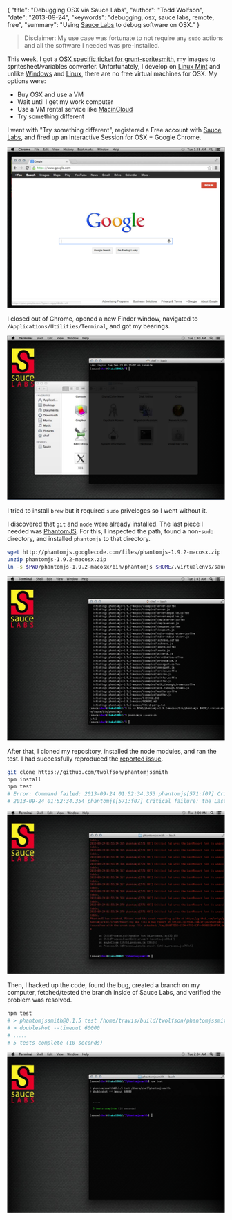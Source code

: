 {
  "title": "Debugging OSX via Sauce Labs",
  "author": "Todd Wolfson",
  "date": "2013-09-24",
  "keywords": "debugging, osx, sauce labs, remote, free",
  "summary": "Using [Sauce Labs](https://saucelabs.com/) to debug software on OSX."
}

> Disclaimer: My use case was fortunate to not require any `sudo` actions and all the software I needed was pre-installed.

This week, I got a [OSX specific ticket for grunt-spritesmith][ticket], my images to spritesheet/variables converter. Unfortunately, I develop on [Linux Mint][] and unlike [Windows][ievms] and [Linux][ubuntu], there are no free virtual machines for OSX. My options were:

- Buy OSX and use a VM
- Wait until I get my work computer
- Use a VM rental service like [MacinCloud][]
- Try something different

[ticket]: https://github.com/Ensighten/grunt-spritesmith/issues/35
[Linux Mint]: http://www.linuxmint.com/
[ievms]: https://github.com/xdissent/ievms/
[ubuntu]: http://www.ubuntu.com/
[MacinCloud]: http://www.macincloud.com/

I went with "Try something different", registered a Free account with [Sauce Labs][], and fired up an Interactive Session for OSX + Google Chrome.

![Sauce Labs launched screenshot](/public/images/articles/debugging-osx-via-sauce-labs/sauce-labs-launched.png)

[Sauce Labs]: https://saucelabs.com/

I closed out of Chrome, opened a new Finder window, navigated to `/Applications/Utilities/Terminal`, and got my bearings.

![Terminal opened screenshot](/public/images/articles/debugging-osx-via-sauce-labs/terminal-opened.png)

I tried to install `brew` but it required `sudo` priveleges so I went without it.

I discovered that `git` and `node` were already installed. The last piece I needed was [PhantomJS][]. For this, I inspected the path, found a non-`sudo` directory, and installed `phantomjs` to that directory.

```bash
wget http://phantomjs.googlecode.com/files/phantomjs-1.9.2-macosx.zip
unzip phantomjs-1.9.2-macosx.zip
ln -s $PWD/phantomjs-1.9.2-macosx/bin/phantomjs $HOME/.virtualenvs/sauce/bin/phantomjs
```

![PhantomJS version screenshot](/public/images/articles/debugging-osx-via-sauce-labs/phantomjs.png)

[PhantomJS]: http://phantomjs.org/

After that, I cloned my repository, installed the node modules, and ran the test. I had successfully reproduced the [reported issue][ticket].

```bash
git clone https://github.com/twolfson/phantomjssmith
npm install
npm test
# Error: Command failed: 2013-09-24 01:52:34.353 phantomjs[571:f07] Critical failure: the LastResort font is unavailable.
# 2013-09-24 01:52:34.354 phantomjs[571:f07] Critical failure: the LastResort font is unavailable.
```

![Test failing screenshot](/public/images/articles/debugging-osx-via-sauce-labs/test-fail.png)

Then, I hacked up the code, found the bug, created a branch on my computer, fetched/tested the branch inside of Sauce Labs, and verified the problem was resolved.

```bash
npm test
# > phantomjssmith@0.1.5 test /home/travis/build/twolfson/phantomjssmith
# > doubleshot --timeout 60000
# ․․․․․
# 5 tests complete (10 seconds)
```

![Test passing screenshot](/public/images/articles/debugging-osx-via-sauce-labs/test-pass.png)
